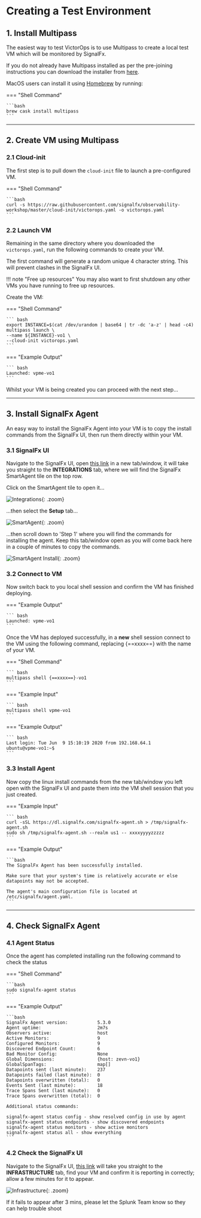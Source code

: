 # Creating a Test Environment

## 1. Install Multipass

The easiest way to test VictorOps is to use Multipass to create a local test VM which will be monitored by SignalFx.

If you do not already have Multipass installed as per the pre-joining instructions you can download the installer from [here](https://multipass.run/).

MacOS users can install it using [Homebrew](https://brew.sh/) by running:

=== "Shell Command"

    ```bash
    brew cask install multipass
    ```

---

## 2. Create VM using Multipass

### 2.1 Cloud-init

The first step is to pull down the `cloud-init` file to launch a pre-configured VM.

=== "Shell Command"

    ```bash
    curl -s https://raw.githubusercontent.com/signalfx/observability-workshop/master/cloud-init/victorops.yaml -o victorops.yaml
    ```

### 2.2 Launch VM

Remaining in the same directory where you downloaded the `victorops.yaml`, run the following commands to create your VM.

The first command will generate a random unique 4 character string. This will prevent clashes in the SignalFx UI.

!!! note "Free up resources"
    You may also want to first shutdown any other VMs you have running to free up resources.

Create the VM:

=== "Shell Command"

    ``` bash
    export INSTANCE=$(cat /dev/urandom | base64 | tr -dc 'a-z' | head -c4)
    multipass launch \
    --name ${INSTANCE}-vo1 \
    --cloud-init victorops.yaml
    ```

=== "Example Output"

    ``` bash
    Launched: vpme-vo1
    ```

Whilst your VM is being created you can proceed with the next step...

---

## 3. Install SignalFx Agent

An easy way to install the SignalFx Agent into your VM is to copy the install commands from the SignalFx UI, then run them directly within your VM.

### 3.1 SignalFx UI

Navigate to the SignalFx UI, open [this link](https://app.us1.signalfx.com/#/integrations) in a new tab/window, it will take you straight to the **INTEGRATIONS** tab, where we will find the SignalFx SmartAgent tile on the top row.

Click on the SmartAgent tile to open it...

![Integrations](../../images/victorops/integrations-tab.png){: .zoom}

...then select the **Setup** tab...

![SmartAgent](../../images/victorops/smartagent-tile.png){: .zoom}

...then scroll down to 'Step 1' where you will find the commands for installing the agent. Keep this tab/window open as you will come back here in a couple of minutes to copy the commands.

![SmartAgent Install](../../images/victorops/smartagent-install.png){: .zoom}

### 3.2 Connect to VM

Now switch back to you local shell session and confirm the VM has finished deploying.  

=== "Example Output"

    ``` bash
    Launched: vpme-vo1
    ```

Once the VM has deployed successfully, in a **new** shell session connect to the VM using the following command, replacing {==xxxx==} with the name of your VM.

=== "Shell Command"

    ``` bash
    multipass shell {==xxxx==}-vo1
    ```

=== "Example Input"

    ``` bash
    multipass shell vpme-vo1
    ```

=== "Example Output"

    ``` bash
    Last login: Tue Jun  9 15:10:19 2020 from 192.168.64.1
    ubuntu@vpme-vo1:~$
    ```

### 3.3 Install Agent

Now copy the linux install commands from the new tab/window you left open with the SignalFx UI and paste them into the VM shell session that you just created.

=== "Example Input"

    ``` bash
    curl -sSL https://dl.signalfx.com/signalfx-agent.sh > /tmp/signalfx-agent.sh
    sudo sh /tmp/signalfx-agent.sh --realm us1 -- xxxxyyyyzzzzz
    ```

=== "Example Output"

    ```bash
    The SignalFx Agent has been successfully installed.

    Make sure that your system's time is relatively accurate or else datapoints may not be accepted.

    The agent's main configuration file is located at /etc/signalfx/agent.yaml.
    ```

---

## 4. Check SignalFx Agent

### 4.1 Agent Status

Once the agent has completed installing run the following command to check the status

=== "Shell Command"

    ```bash
    sudo signalfx-agent status
    ```

=== "Example Output"

    ```bash
    SignalFx Agent version:           5.3.0
    Agent uptime:                     2m7s
    Observers active:                 host
    Active Monitors:                  9
    Configured Monitors:              9
    Discovered Endpoint Count:        6
    Bad Monitor Config:               None
    Global Dimensions:                {host: zevn-vo1}
    GlobalSpanTags:                   map[]
    Datapoints sent (last minute):    237
    Datapoints failed (last minute):  0
    Datapoints overwritten (total):   0
    Events Sent (last minute):        18
    Trace Spans Sent (last minute):   0
    Trace Spans overwritten (total):  0

    Additional status commands:

    signalfx-agent status config - show resolved config in use by agent
    signalfx-agent status endpoints - show discovered endpoints
    signalfx-agent status monitors - show active monitors
    signalfx-agent status all - show everything
    ```

### 4.2 Check the SignalFx UI

Navigate to the SignalFx UI, [this link](https://app.us1.signalfx.com/#/navigator/EPNXccRAwAA/collectd%20hosts?colorBy=collectd.cpu.utilization&outlierStrategy=off)  will take you straight to the **INFRASTRUCTURE** tab, find your VM and confirm it is reporting in correctly; allow a few minutes for it to appear.

![Infrastructure](../../images/victorops/sfx-infrastructure.png){: .zoom}

If it fails to appear after 3 mins, please let the Splunk Team know so they can help trouble shoot
